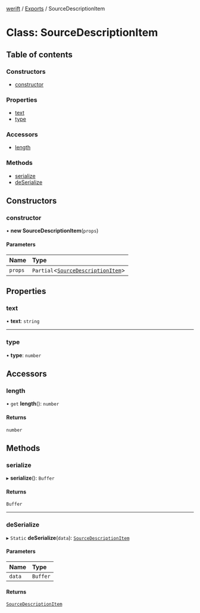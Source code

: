 [werift](../README.md) / [Exports](../modules.md) / SourceDescriptionItem

# Class: SourceDescriptionItem

## Table of contents

### Constructors

- [constructor](SourceDescriptionItem.md#constructor)

### Properties

- [text](SourceDescriptionItem.md#text)
- [type](SourceDescriptionItem.md#type)

### Accessors

- [length](SourceDescriptionItem.md#length)

### Methods

- [serialize](SourceDescriptionItem.md#serialize)
- [deSerialize](SourceDescriptionItem.md#deserialize)

## Constructors

### constructor

• **new SourceDescriptionItem**(`props`)

#### Parameters

| Name | Type |
| :------ | :------ |
| `props` | `Partial`<[`SourceDescriptionItem`](SourceDescriptionItem.md)\> |

## Properties

### text

• **text**: `string`

___

### type

• **type**: `number`

## Accessors

### length

• `get` **length**(): `number`

#### Returns

`number`

## Methods

### serialize

▸ **serialize**(): `Buffer`

#### Returns

`Buffer`

___

### deSerialize

▸ `Static` **deSerialize**(`data`): [`SourceDescriptionItem`](SourceDescriptionItem.md)

#### Parameters

| Name | Type |
| :------ | :------ |
| `data` | `Buffer` |

#### Returns

[`SourceDescriptionItem`](SourceDescriptionItem.md)
